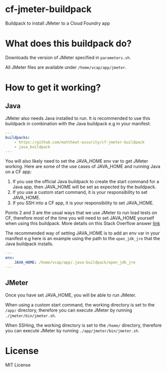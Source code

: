 # cf-jmeter-buildpack

Buildpack to install JMeter to a Cloud Foundry app

# What does this buildpack do?

Downloads the version of JMeter specified in `parameters.sh`.

All JMeter files are available under `/home/vcap/app/jmeter`.

# How to get it working? 

## Java

JMeter also needs Java installed to run. It is recommended to use this buildpack in combination with the Java buildpack e.g in your manifest:

```yaml
---
buildpacks:
    - https://github.com/matthewt-assurity/cf-jmeter-buildpack
    - java_buildpack
---
```

You will also likely need to set the JAVA_HOME env var to get JMeter working. Here are some of the use cases of JAVA_HOME and running Java on a CF app:

1. If you use the official Java buildpack to create the start command for a Java app, then JAVA_HOME will be set as expected by the buildpack.
2. If you use a custom start command, it is your responsibility to set JAVA_HOME.
3. If you SSH into a CF app, it is your responsibility to set JAVA_HOME.

Points 2 and 3 are the usual ways that we use JMeter to run load tests on CF, therefore most of the time you will need to set JAVA_HOME yourself when using this buildpack. More details on this Stack Overflow answer [link](https://stackoverflow.com/a/48281677)

The recommended way of setting JAVA_HOME is to add an env var in your manifest e.g here is an example using the path to the `open_jdk_jre` that the Java buildpack installs.

```yaml
---
env:
    JAVA_HOME: /home/vcap/app/.java-buildpack/open_jdk_jre
---
```

## JMeter

Once you have set JAVA_HOME, you will be able to run JMeter. 

When using a custom start command, the working directory is set to the `/app/` directory, therefore you can execute JMeter by running `./jmeter/bin/jmeter.sh`.

When SSHing, the working directory is set to the `/home/` directory, therefore you can execute JMeter by running `./app/jmeter/bin/jmeter.sh`.

# License

MIT License